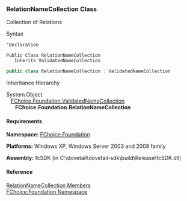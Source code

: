 ﻿### RelationNameCollection Class

Collection of Relations

Syntax

```vbnet
'Declaration

Public Class RelationNameCollection 
   Inherits ValidatedNameCollection
```

```csharp
public class RelationNameCollection : ValidatedNameCollection
``` 

Inheritance Hierarchy

System.Object  
   [FChoice.Foundation.ValidatedNameCollection](fcSDK~FChoice.Foundation.ValidatedNameCollection.md)  
      **FChoice.Foundation.RelationNameCollection**  

#### Requirements

**Namespace:** [FChoice.Foundation](fcSDK~FChoice.Foundation_namespace.md)

**Platforms:** Windows XP, Windows Server 2003 and 2008 family

**Assembly:** fcSDK (in C:\\dovetail\\dovetail-sdk\\build\\Release\\fcSDK.dll)

#### Reference

[RelationNameCollection Members](fcSDK~FChoice.Foundation.RelationNameCollection_members.md)  
[FChoice.Foundation Namespace](fcSDK~FChoice.Foundation_namespace.md)